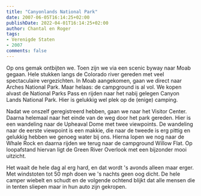 ```yaml
---
title: "Canyonlands National Park"
date: 2007-06-05T16:14:25+02:00
publishDate: 2022-04-01T16:14:25+02:00
author: Chantal en Roger
tags:
- Verenigde Staten
- 2007
comments: false
---
```


Op ons gemak ontbijten we. Toen zijn we via een scenic byway naar Moab gegaan. Hele stukken langs de Colorado river gereden met veel spectaculaire vergezichten. In Moab aangekomen, gaan we direct naar Arches National Park. Maar helaas: de campground is al vol. We kopen alvast de National Parks Pass en rijden naar het nabij gelegen Canyon Lands National Park. Hier is gelukkig wel plek op de (enige) camping.

Nadat we onszelf geregistreerd hebben, gaan we naar het Visitor Center. Daarna helemaal naar het einde van de weg door het park gereden. Hier is een wandeling naar de Upheaval Dome met twee viewpoints. De wandeling naar de eerste viewpoint is een makkie, die naar de tweede is erg pittig en gelukkig hebben we genoeg water bij ons. Hierna lopen we nog naar de Whale Rock en daarna rijden we terug naar de campground Willow Flat. Op loopafstand hiervan ligt de Green River Overlook met een bijzonder mooi uitzicht.

Het waait de hele dag al erg hard, en dat wordt 's avonds alleen maar erger. Met windstoten tot 50 mph doen we 's nachts geen oog dicht. De hele camper wiebelt en schudt en de volgende ochtend blijkt dat alle mensen die in tenten sliepen maar in hun auto zijn gekropen.

<!-- {{< imgproc "images/IMG_3779.jpg" Resize "1024x r0" >}} -->
